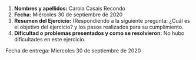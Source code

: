 1. **Nombres y apellidos:** Carola Casais Recondo
2. **Fecha:** Miércoles 30 de septiembre de 2020
3. **Resumen del Ejercicio:** (Respondiendo a la siguiente pregunta: ¿Cuál es el objetivo del ejercicio? y los pasos realizados para su cumplimiento.
4. **Dificultad o problemas presentados y como se resolvieron:** No hubo dificultades en este ejercicio.

Fecha de entrega: Miercoles 30 de septiembre de 2020
